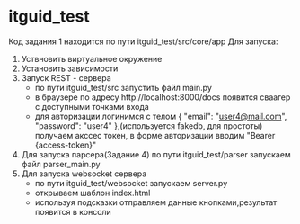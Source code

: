 # itguid_test
Код задания 1 находится по пути itguid_test/src/core/app
Для запуска:
1. Уствновить виртуальное окружение
2. Установить зависимости
3. Запуск REST - сервера  
    + по пути itguid_test/src запустить файл main.py
    + в браузере по адресу http://localhost:8000/docs появится сваагер с доступными точками входа
    + для авторизации логинимся с телом {
  "email": "user4@mail.com",
  "password": "user4"
},(используется fakedb, для простоты) получаем акссес токен, в форме авторизации вводим "Bearer {access-token}"
4. Для запуска парсера(Задание 4) по пути itguid_test/parser запускаем файл parser_main.py
5. Для запуска websocket сервера
    + по пути itguid_test/websocket запускаем server.py
    + открываем шаблон index.html
    + используя подсказки отправляем данные кнопками,результат появится в консоли 

